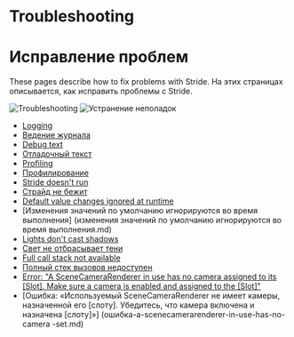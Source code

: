 # Troubleshooting
# Исправление проблем

These pages describe how to fix problems with Stride.
На этих страницах описывается, как исправить проблемы с Stride.

![Troubleshooting](media/troubleshooting.png)
![Устранение неполадок](media/troubleshooting.png)

* [Logging](logging.md)
* [Ведение журнала](logging.md)
* [Debug text](debug-text.md)
* [Отладочный текст](debug-text.md)
* [Profiling](profiling.md)
* [Профилирование](profiling.md)
* [Stride doesn't run](stride-doesnt-run.md)
* [Страйд не бежит](stride-doesnt-run.md)
* [Default value changes ignored at runtime](default-value-changes-ignored-at-runtime.md)
* [Изменения значений по умолчанию игнорируются во время выполнения] (изменения значений по умолчанию игнорируются во время выполнения.md)
* [Lights don't cast shadows](lights-dont-cast-shadows.md)
* [Свет не отбрасывает тени](lights-dont-cast-shadows.md)
* [Full call stack not available](full-call-stack-not-available.md)
* [Полный стек вызовов недоступен](full-call-stack-not-available.md)
* [Error: "A SceneCameraRenderer in use has no camera assigned to its [Slot]. Make sure a camera is enabled and assigned to the [Slot]"](error-a-scenecamerarenderer-in-use-has-no-camera-set.md)
* [Ошибка: «Используемый SceneCameraRenderer не имеет камеры, назначенной его [слоту]. Убедитесь, что камера включена и назначена [слоту]»] (ошибка-a-scenecamerarenderer-in-use-has-no-camera  -set.md)
